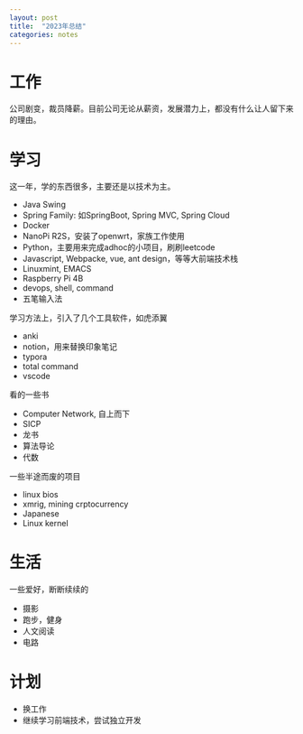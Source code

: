 ```yaml
---
layout: post
title:  "2023年总结"
categories: notes
---
```


# 工作

公司剧变，裁员降薪。目前公司无论从薪资，发展潜力上，都没有什么让人留下来的理由。

# 学习

这一年，学的东西很多，主要还是以技术为主。
- Java Swing
- Spring Family: 如SpringBoot, Spring MVC, Spring Cloud
- Docker
- NanoPi R2S，安装了openwrt，家族工作使用
- Python，主要用来完成adhoc的小项目，刷刷leetcode
- Javascript, Webpacke, vue, ant design，等等大前端技术栈
- Linuxmint, EMACS
- Raspberry Pi 4B
- devops, shell, command
- 五笔输入法

学习方法上，引入了几个工具软件，如虎添翼
- anki
- notion，用来替换印象笔记
- typora
- total command
- vscode

看的一些书
- Computer Network, 自上而下
- SICP
- 龙书
- 算法导论
- 代数

一些半途而废的项目
- linux bios
- xmrig, mining crptocurrency
- Japanese
- Linux kernel

# 生活

一些爱好，断断续续的
- 摄影
- 跑步，健身
- 人文阅读
- 电路

# 计划

- 换工作
- 继续学习前端技术，尝试独立开发